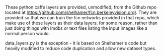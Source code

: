 These python caffe layers are provided, unmodified, from the Github repo located at https://github.com/shelhamer/fcn.berkeleyvision.org/.  They are provided so that we can train the fcn networks provided in that repo, which make use of these layers as their data layers, for some reason, rather than just doing things with lmdbs or text files listing the input images like a normal person would.

data_layers.py is the exception - it is based on Shelhamer's code but heavily modified to reduce code duplication and allow new dataset types.
